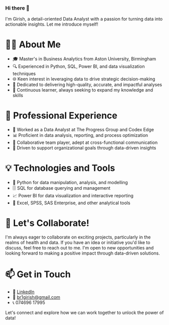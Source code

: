 ### Hi there 👋

I'm Girish, a detail-oriented Data Analyst with a passion for turning data into actionable insights. Let me introduce myself!

👨‍💻 About Me
===========

- 🎓 Master's in Business Analytics from Aston University, Birmingham
- 🔍 Experienced in Python, SQL, Power BI, and data visualization techniques
- 🌐 Keen interest in leveraging data to drive strategic decision-making
- 🎯 Dedicated to delivering high-quality, accurate, and impactful analyses
- 🌱 Continuous learner, always seeking to expand my knowledge and skills

💼 Professional Experience
=========================

- 🏢 Worked as a Data Analyst at The Progress Group and Codex Edge
- 📊 Proficient in data analysis, reporting, and process optimization
- 🤝 Collaborative team player, adept at cross-functional communication
- 🚀 Driven to support organizational goals through data-driven insights

💡 Technologies and Tools
=======================

- 🐍 Python for data manipulation, analysis, and modelling
- 🗄️ SQL for database querying and management
- 📈 Power BI for data visualization and interactive reporting
- 🔧 Excel, SPSS, SAS Enterprise, and other analytical tools

🌟 Let's Collaborate!
==================

I'm always eager to collaborate on exciting projects, particularly in the realms of health and data. If you have an idea or initiative you'd like to discuss, feel free to reach out to me. I'm open to new opportunities and looking forward to making a positive impact through data-driven solutions.

📫 Get in Touch
==============

- 💼 [LinkedIn](https://www.linkedin.com/in/girish-bodempudi-ram-b4b4aa18b/)
- 📧 br1girish@gmail.com
- 📞 074696 17995

Let's connect and explore how we can work together to unlock the power of data!
